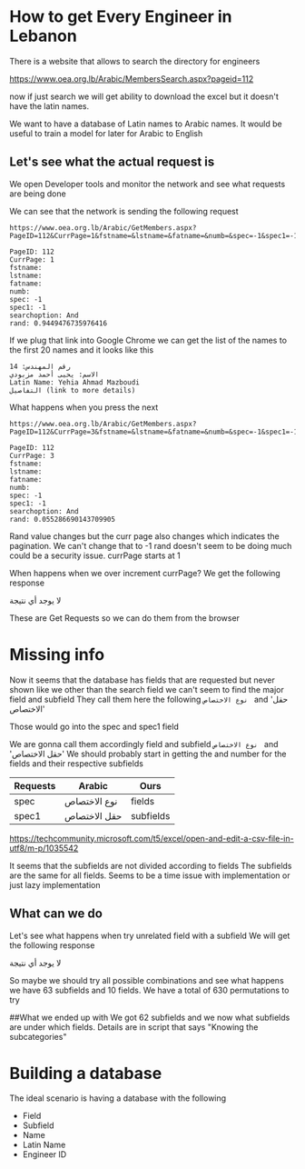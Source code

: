 # How to get Every Engineer in Lebanon
There is a website that allows to search the directory for engineers

https://www.oea.org.lb/Arabic/MembersSearch.aspx?pageid=112


now if just search we will get ability to download the excel but it doesn't have the latin names.

We want to have a database of Latin names to Arabic names. It would be useful to train a model for later for Arabic to English

## Let's see what the actual request is
We open Developer tools and monitor the network and see what requests are being done

We can see that the network is sending the following request
```
https://www.oea.org.lb/Arabic/GetMembers.aspx?PageID=112&CurrPage=1&fstname=&lstname=&fatname=&numb=&spec=-1&spec1=-1&searchoption=And&rand=0.9449476735976416

PageID: 112
CurrPage: 1
fstname:
lstname:
fatname:
numb:
spec: -1
spec1: -1
searchoption: And
rand: 0.9449476735976416

```
If we plug that link into Google Chrome we can get the list of the names to the first 20 names and it looks like this
```
رقم المهندس: 14
الاسم: يحيى أحمد مزبودي
Latin Name: Yehia Ahmad Mazboudi
التفاصيل (link to more details)
```
What happens when you press the next

```
https://www.oea.org.lb/Arabic/GetMembers.aspx?PageID=112&CurrPage=3&fstname=&lstname=&fatname=&numb=&spec=-1&spec1=-1&searchoption=And&rand=0.055286690143709905

PageID: 112
CurrPage: 3
fstname:
lstname:
fatname:
numb:
spec: -1
spec1: -1
searchoption: And
rand: 0.055286690143709905
```
Rand value changes but the curr page also changes which indicates the pagination. We can't change that to -1
rand doesn't seem to be doing much could be a security issue.
currPage starts at 1

When happens when we over increment currPage?
We get the following response
<div id="hiddenNoMore" class="noResDiv">لا يوجد أي نتيجة</div>

These are Get Requests so we can do them from the browser

# Missing info
Now it seems that the database has fields that are requested but never shown
like we other than the search field we can't seem to find the major field and subfield
They call them here the following `نوع الاختصاص ` and 'حقل الاختصاص'

Those would go into the spec and spec1 field

We are gonna call them accordingly
field and subfield
`نوع الاختصاص ` and 'حقل الاختصاص'
We should probably start in getting the and number for the fields and their respective subfields

Requests  |  Arabic |  Ours
--|---|--
  spec | نوع الاختصاص  |  fields
spec1  | حقل الاختصاص  |  subfields


https://techcommunity.microsoft.com/t5/excel/open-and-edit-a-csv-file-in-utf8/m-p/1035542

It seems that the subfields are not divided according to fields
The subfields are the same for all fields. Seems to be a time issue with implementation or just lazy implementation

## What can we do
Let's see what happens when try unrelated field with a subfield
We will get the following response
<div id="hiddenNoMore" class="noResDiv">لا يوجد أي نتيجة</div>

So maybe we should try all possible combinations and see what happens
we have 63 subfields and 10 fields. We have a total of 630 permutations to try

##What we ended up with
We got 62 subfields and we now what subfields are under which fields.
Details are in script that says "Knowing the subcategories"

# Building a database
The ideal scenario is having a database with the following
* Field
* Subfield
* Name
* Latin Name
* Engineer ID
